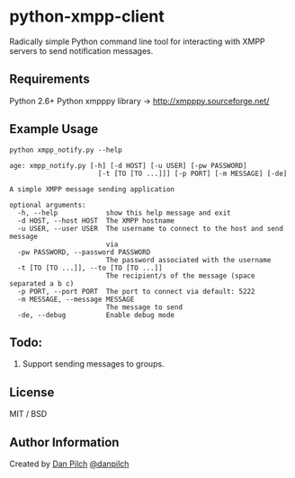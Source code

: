 # python-xmpp-client
Radically simple Python command line tool for interacting with XMPP servers to send notification messages.

## Requirements

Python 2.6+
Python xmpppy library -> http://xmpppy.sourceforge.net/

## Example Usage

```
python xmpp_notify.py --help

age: xmpp_notify.py [-h] [-d HOST] [-u USER] [-pw PASSWORD]
                      [-t [TO [TO ...]]] [-p PORT] [-m MESSAGE] [-de]

A simple XMPP message sending application

optional arguments:
  -h, --help            show this help message and exit
  -d HOST, --host HOST  The XMPP hostname
  -u USER, --user USER  The username to connect to the host and send message
                        via
  -pw PASSWORD, --password PASSWORD
                        The password associated with the username
  -t [TO [TO ...]], --to [TO [TO ...]]
                        The recipient/s of the message (space separated a b c)
  -p PORT, --port PORT  The port to connect via default: 5222
  -m MESSAGE, --message MESSAGE
                        The message to send
  -de, --debug          Enable debug mode

```

## Todo:

1) Support sending messages to groups.

## License

MIT / BSD

## Author Information

Created by [Dan Pilch](https://github.com/danpilch) [@danpilch](https://twitter.com/danpilch)

